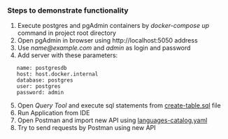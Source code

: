 ### Steps to demonstrate functionality

1. Execute postgres and pgAdmin containers by _docker-compose up_ command in project root directory
2. Open pgAdmin in browser using http://localhost:5050 address
3. Use _name@example.com_ and _admin_ as login and password 
4. Add server with these parameters:
```
   name: postgresdb
   host: host.docker.internal
   database: postgres
   user: postgres
   password: admin
```
5. Open _Query Tool_ and execute sql statements from [create-table.sql](create-table.sql) file
6. Run Application from IDE
7. Open Postman and import new API using [languages-catalog.yaml](languages-catalog.yaml)
8. Try to send requests by Postman using new API